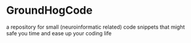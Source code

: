# GroundHogCode
a repository for small (neuroinformatic related) code snippets that might safe you time and ease up your coding life   
